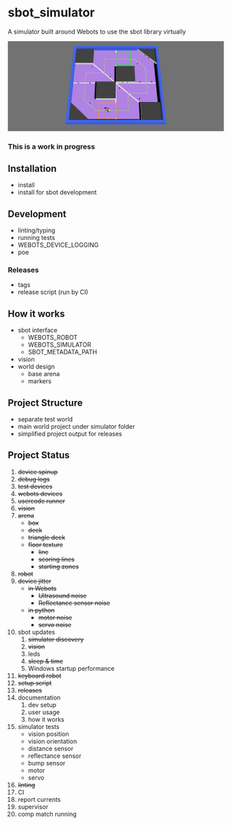 # sbot_simulator
A simulator built around Webots to use the sbot library virtually

![sbot_simulator](assets/arena_overview.jpg)

### This is a work in progress

## Installation

- install
- install for sbot development

## Development

- linting/typing
- running tests
- WEBOTS_DEVICE_LOGGING
- poe

### Releases

- tags
- release script (run by CI)

## How it works

- sbot interface
    - WEBOTS_ROBOT
    - WEBOTS_SIMULATOR
    - SBOT_METADATA_PATH
- vision
- world design
    - base arena
    - markers

## Project Structure

- separate test world
- main world project under simulator folder
- simplified project output for releases

## Project Status

1. ~~device spinup~~
2. ~~debug logs~~
3. ~~test devices~~
4. ~~webots devices~~
5. ~~usercode runner~~
6. ~~vision~~
7. ~~arena~~
    - ~~box~~
    - ~~deck~~
    - ~~triangle deck~~
    - ~~floor texture~~
        - ~~line~~
        - ~~scoring lines~~
        - ~~starting zones~~
8. ~~robot~~
9. ~~device jitter~~
    - ~~in Webots~~
        - ~~Ultrasound noise~~
        - ~~Reflectance sensor noise~~
    - ~~in python~~
        - ~~motor noise~~
        - ~~servo noise~~
10. sbot updates
    1. ~~simulator discovery~~
    2. ~~vision~~
    3. leds
    4. ~~sleep & time~~
    5. Windows startup performance
11. ~~keyboard robot~~
12. ~~setup script~~
13. ~~releases~~
14. documentation
    1. dev setup
    2. user usage
    3. how it works
15. simulator tests
    - vision position
    - vision orientation
    - distance sensor
    - reflectance sensor
    - bump sensor
    - motor
    - servo
16. ~~linting~~
17. CI
18. report currents
19. supervisor
20. comp match running
